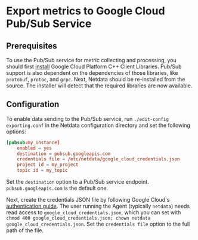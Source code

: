 <!--
title: "Export metrics to Google Cloud Pub/Sub Service"
description: "Export Netdata metrics to the Google Cloud Pub/Sub Service for long-term archiving or analytical processing."
custom_edit_url: "https://github.com/netdata/netdata/edit/master/exporting/pubsub/README.md"
sidebar_label: "Google Cloud Pub/Sub Service"
learn_status: "Published"
learn_rel_path: "Integrations/Export"
-->

# Export metrics to Google Cloud Pub/Sub Service

## Prerequisites

To use the Pub/Sub service for metric collecting and processing, you should first
[install](https://github.com/googleapis/google-cloud-cpp/) Google Cloud Platform C++ Client Libraries.
Pub/Sub support is also dependent on the dependencies of those libraries, like `protobuf`, `protoc`, and `grpc`. Next,
Netdata should be re-installed from the source. The installer will detect that the required libraries are now available.

## Configuration

To enable data sending to the Pub/Sub service, run `./edit-config exporting.conf` in the Netdata configuration directory
and set the following options:

```conf
[pubsub:my_instance]
    enabled = yes
    destination = pubsub.googleapis.com
    credentials file = /etc/netdata/google_cloud_credentials.json
    project id = my_project
    topic id = my_topic
```

Set the `destination` option to a Pub/Sub service endpoint. `pubsub.googleapis.com` is the default one.

Next, create the credentials JSON file by following Google Cloud's [authentication guide](https://cloud.google.com/docs/authentication/getting-started#creating_a_service_account). The user running the Agent
(typically `netdata`) needs read access to `google_cloud_credentials.json`, which you can set with
`chmod 400 google_cloud_credentials.json; chown netdata google_cloud_credentials.json`. Set the `credentials file`
option to the full path of the file.


